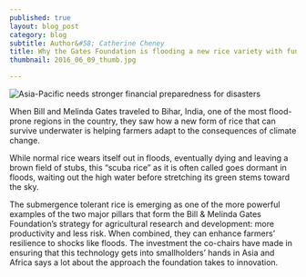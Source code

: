 ```yaml
---
published: true
layout: blog_post
category: blog
subtitle: Author&#58; Catherine Cheney
title: Why the Gates Foundation is flooding a new rice variety with funding
thumbnail: 2016_06_09_thumb.jpg

---
```


<img alt="Asia-Pacific needs stronger financial preparedness for disasters" src="{{ site.baseurl }}/img/news/2016_06_09_banner.jpg" />

When Bill and Melinda Gates traveled to Bihar, India, one of the most flood-prone regions in the country, they saw how a new form of rice that can survive underwater is helping farmers adapt to the consequences of climate change.

While normal rice wears itself out in floods, eventually dying and leaving a brown field of stubs, this “scuba rice” as it is often called goes dormant in floods, waiting out the high water before stretching its green stems toward the sky.

The submergence tolerant rice is emerging as one of the more powerful examples of the two major pillars that form the Bill & Melinda Gates Foundation’s strategy for agricultural research and development: more productivity and less risk. When combined, they can enhance farmers’ resilience to shocks like floods. The investment the co-chairs have made in ensuring that this technology gets into smallholders’ hands in Asia and Africa says a lot about the approach the foundation takes to innovation.

